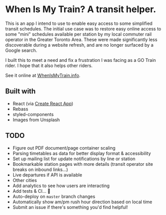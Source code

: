 # When Is My Train? A transit helper.

This is an app I intend to use to enable easy access to some simplified transit schedules. The initial use case was to restore easy online access to some "mini" schedules available per station by my local commuter rail operator in the Greater Toronto Area. These were made significantly less discoverable during a website refresh, and are no longer surfaced by a Google search.

I built this to meet a need and fix a frustration I was facing as a GO Train rider. I hope that it also helps other riders.

See it online at [WhenIsMyTrain.info](https://whenismytrain.info).

## Built with

* React (via [Create React App](https://github.com/facebookincubator/create-react-app))
* Rebass
* styled-components
* Images from Unsplash

## TODO

* Figure out PDF document/page container scaling
* Parsing timetables as data for better display format & accessibility
* Set up mailing list for update notifications by line or station
* Bookmarkable station pages with more details (transit operator site breaks on inbound links...)
* Live departures if API is available
* Other cities
* Add analytics to see how users are interacting
* Add tests & CI... 😬
* Auto-deploy on `master` branch changes
* Automatically show am/pm rush hour direction based on local time
* Submit an issue if there's something you'd find helpful!
